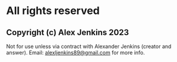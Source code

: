 # All rights reserved

## Copyright (c) Alex Jenkins 2023

Not for use unless via contract with Alexander Jenkins (creator and answer).
Email: [alexljenkins89@gmail.com](mailto:alexljenkins89@gmail.com) for more info.
